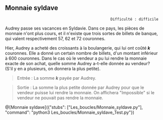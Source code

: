 ## Monnaie syldave 
<p align="right"><code class="tio-markdown_code">Difficulté : difficile</code></p>

Audrey passe ses vacances en Syldavie. Dans ce pays, les pièces de monnaie n'ont plus cours, et il n'existe que trois sortes de billets de banque, qui valent respectivement 57, 62 et 72 couronnes. 

Hier, Audrey a acheté des croissants à la boulangerie, qui lui ont coûté ***k*** couronnes. Elle a donné un certain nombre de billets, d'un montant inférieur à 600 couronnes. Dans le cas où le vendeur a pu lui rendre la monnaie exacte de son achat, quelle somme Audrey a-t-elle donnée au vendeur? (S'il y en a plusieurs, on donnera la plus petite).

> Entrée : La somme ***k*** payée par Audrey.

> Sortie : La somme la plus petite donnée par Audrey pour que le vendeur puisse lui rendre la monnaie. On affichera "Impossible" si le vendeur ne pouvait pas rendre la monnaie.

@[Monnaie syldave]({"stubs": ["Les_boucles/Monnaie_syldave.py"], "command": "python3 Les_boucles/Monnaie_syldave_Test.py"})
